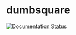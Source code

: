 # dumbsquare

[![Documentation Status](https://readthedocs.org/projects/dumbsquare/badge/?version=latest)](https://dumbsquare.readthedocs.io/en/latest/?badge=latest)
